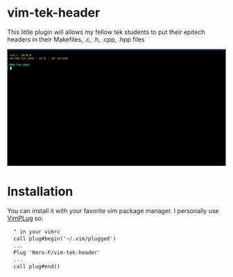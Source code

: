 # vim-tek-header
This little plugin will allows my fellow tek students to put their epitech headers in their Makefiles, .c, .h, .cpp, .hpp files

![](https://github.com/Nero-F/vim-tek-header/blob/master/rsrcs/vim-tek-header.gif)

# Installation
You can install it with your favorite vim package manager. 
I personally use [VimPLug](https://github.com/junegunn/vim-plug) so:
```
  " in your vimrc
  call plug#begin('~/.vim/plugged')
  ...
  Plug 'Nero-F/vim-tek-header'
  ...
  call plug#end()
```
